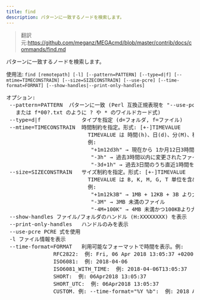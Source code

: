 ```yaml
---
title: find
description: パターンに一致するノードを検索します。
---
```


>翻訳元:https://github.com/meganz/MEGAcmd/blob/master/contrib/docs/commands/find.md

パターンに一致するノードを検索します。

使用法: `find [remotepath] [-l] [--pattern=PATTERN] [--type=d|f] [--mtime=TIMECONSTRAIN] [--size=SIZECONSTRAIN] [--use-pcre] [--time-format=FORMAT] [--show-handles|--print-only-handles]`
<pre>
オプション:
 --pattern=PATTERN	パターンに一致 (Perl 互換正規表現を "--use-pcre" で使用可能
   または f*00?.txt のように ? や * のワイルドカード式)
 --type=d|f           	タイプを指定 (d=フォルダ, f=ファイル)
 --mtime=TIMECONSTRAIN	時間制約を指定。形式: [+-]TIMEVALUE
                      	  TIMEVALUE は 時間(h)、日(d)、分(M)、秒(s)、月(m)、年(y) を含めることができます
                      	  例:
                      	   "+1m12d3h" → 現在から 1か月12日3時間前に変更されたファイル
                      	   "-3h" → 過去3時間以内に変更されたファイル
                      	   "-3d+1h" → 過去3日間のうち直近1時間を除いた間に変更されたファイル
 --size=SIZECONSTRAIN	サイズ制約を指定。形式: [+-]TIMEVALUE
                      	  TIMEVALUE は B, K, M, G, T 単位を含めることができます
                      	  例:
                      	   "+1m12k3B" → 1MB + 12KB + 3B より大きいファイル
                      	   "-3M" → 3MB 未満のファイル
                      	   "-4M+100K" → 4MB 未満かつ100KBより大きいファイル
 --show-handles	ファイル/フォルダのハンドル (H:XXXXXXXX) を表示
 --print-only-handles	ハンドルのみを表示
 --use-pcre	PCRE 式を使用
 -l	ファイル情報を表示
 --time-format=FORMAT	利用可能なフォーマットで時間を表示。例:
               RFC2822:  例: Fri, 06 Apr 2018 13:05:37 +0200
               ISO6081:  例: 2018-04-06
               ISO6081_WITH_TIME:  例: 2018-04-06T13:05:37
               SHORT:  例: 06Apr2018 13:05:37
               SHORT_UTC:  例: 06Apr2018 13:05:37
               CUSTOM. 例: --time-format="%Y %b":  例: 2018 Apr
</pre>
